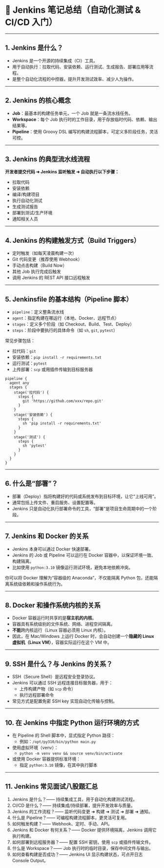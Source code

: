 # 🧠 Jenkins 笔记总结（自动化测试 & CI/CD 入门）

---

## 1. Jenkins 是什么？

- Jenkins 是一个开源的持续集成（CI）工具。
- 用于自动执行：拉取代码、安装依赖、运行测试、生成报告、部署应用等流程。
- 是整个自动化流程的中控器，提升开发测试效率、减少人为操作。

---

## 2. Jenkins 的核心概念

- **Job**：最基本的构建任务单元，一个 Job 就是一条流水线任务。
- **Workspace**：每个 Job 执行时的工作目录，用于存放临时代码、依赖、输出结果等。
- **Pipeline**：使用 Groovy DSL 编写的构建流程脚本，可定义多阶段任务，灵活可控。

---

## 3. Jenkins 的典型流水线流程

**开发者提交代码 ➜ Jenkins 监听触发 ➜ 自动执行以下步骤：**

- 拉取代码
- 安装依赖
- 编译/构建项目
- 执行自动化测试
- 生成测试报告
- 部署到测试/生产环境
- 通知相关人员

---

## 4. Jenkins 的构建触发方式（Build Triggers）

- 定时触发（如每天凌晨构建一次）
- Git 代码变更（推荐使用 Webhook）
- 手动点击构建（Build Now）
- 其他 Job 执行完成后触发
- 调用 Jenkins 的 REST API 接口远程触发

---

## 5. Jenkinsfile 的基本结构（Pipeline 脚本）

- `pipeline`：定义整条流水线
- `agent`：指定构建在哪运行（本地、Docker、远程节点）
- `stages`：定义多个阶段（如 Checkout、Build、Test、Deploy）
- `steps`：阶段中要执行的具体命令（如 `sh`, `git`, `pytest`）

常见步骤包括：
- 拉代码：`git`
- 安装依赖：`pip install -r requirements.txt`
- 运行测试：`pytest`
- 上传部署：`scp` 或用插件传输到目标服务器

```
pipeline {
  agent any
  stages {
    stage('拉代码') {
      steps {
        git 'https://github.com/xxx/repo.git'
      }
    }
    stage('安装依赖') {
      steps {
        sh 'pip install -r requirements.txt'
      }
    }
    stage('测试') {
      steps {
        sh 'pytest'
      }
    }
  }
}
```



---

## 6. 什么是“部署”？

- 部署（Deploy）指将构建好的代码或系统发布到目标环境，让它“上线可用”。
- 通常包括上传文件、重启服务、设置配置等。
- Jenkins 只是自动化执行部署命令的工具，“部署”是项目生命周期中的一个阶段。

---

## 7. Jenkins 和 Docker 的关系

- Jenkins 本身可以通过 Docker 快速部署。
- Jenkins 的 Job 或 Pipeline 可以运行在 Docker 容器中，以保证环境一致、构建隔离。
- 比如使用 `python:3.10` 镜像运行测试环境，避免本地依赖冲突。

你可以将 Docker 理解为“容器级的 Anaconda”，不仅能隔离 Python 包，还能隔离系统级依赖和操作系统行为。

---

## 8. Docker 和操作系统内核的关系

- Docker 容器运行时共享的是**宿主机的内核**。
- 容器具有系统级别的文件系统、网络、进程空间隔离。
- **不能**跨内核运行（Linux 容器必须用 Linux 内核）。
- 因此，在 Mac/Windows 上运行 Docker 时，会自动创建一个**隐藏的 Linux 虚拟机（Linux VM）**，容器实际运行在这个 VM 中。

---

## 9. SSH 是什么？与 Jenkins 的关系？

- SSH（Secure Shell）是远程安全登录协议。
- Jenkins 可以通过 SSH 远程连接目标服务器，用于：
  - 上传构建产物（如 `scp` 命令）
  - 执行远程部署命令
- 常见方式是配置免密 SSH key 实现自动化传输与控制。

---

## 10. 在 Jenkins 中指定 Python 运行环境的方式

- 在 Pipeline 的 Shell 脚本中，显式指定 Python 路径：
  - 例如：`/opt/py310/bin/python main.py`
- 使用虚拟环境（venv）：
  - `python -m venv venv && source venv/bin/activate`
- 或使用 Docker 容器提供标准环境：
  - 指定 `python:3.10` 镜像，在其中执行脚本

---

## 11. Jenkins 常见面试八股题汇总

1. Jenkins 是什么？—— 持续集成工具，用于自动化构建测试流程。
2. CI/CD 是什么？—— 持续集成/持续部署，提升开发效率与质量。
3. Jenkins 的工作流程？—— 监听代码变更 ➜ 构建 ➜ 测试 ➜ 部署 ➜ 通知。
4. 什么是 Pipeline？—— 可编程构建流程脚本，更灵活可复用。
5. 如何触发构建？—— Webhook、定时、手动、API。
6. Jenkins 和 Docker 有何关系？—— Docker 提供环境隔离，Jenkins 调用它执行构建。
7. 如何部署到远程服务器？—— 配置 SSH 密钥，使用 `scp` 或插件传输文件。
8. 什么是 Workspace？—— Job 执行时的临时目录，保存中间文件与输出。
9. 如何查看构建是否成功？—— Jenkins UI 显示构建状态，可点开日志 Console Output。
